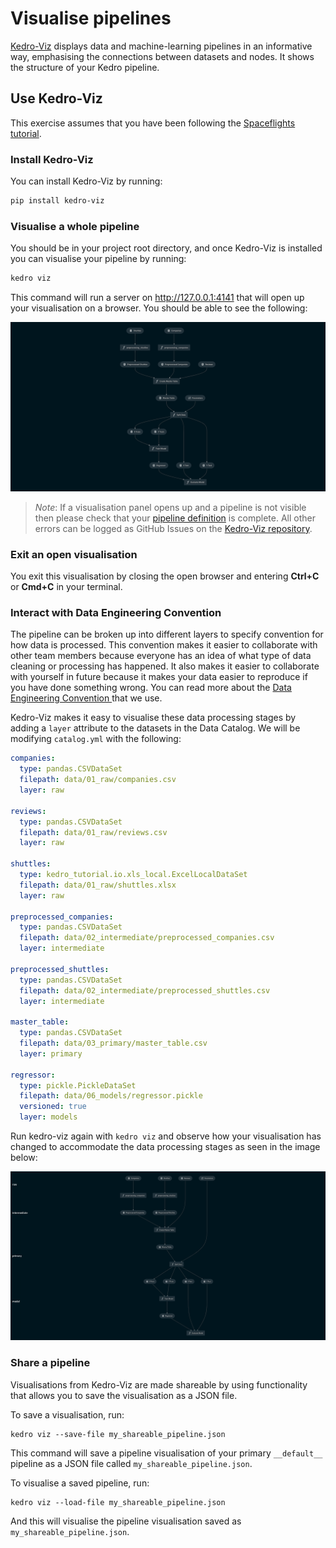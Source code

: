 # Visualise pipelines

[Kedro-Viz](https://github.com/quantumblacklabs/kedro-viz) displays data and machine-learning pipelines in an informative way, emphasising the connections between datasets and nodes. It shows the structure of your Kedro pipeline.

## Use Kedro-Viz

This exercise assumes that you have been following the [Spaceflights tutorial](01_spaceflights_tutorial.md).

### Install Kedro-Viz

You can install Kedro-Viz by running:
```bash
pip install kedro-viz
```

### Visualise a whole pipeline

You should be in your project root directory, and once Kedro-Viz is installed you can visualise your pipeline by running:
```bash
kedro viz
```

This command will run a server on http://127.0.0.1:4141 that will open up your visualisation on a browser. You should
 be able to see the following:

![](../meta/images/pipeline_visualisation.png)

> _Note_: If a visualisation panel opens up and a pipeline is not visible then please check that your [pipeline
> definition](04_create_pipelines.md) is complete. All other errors can be logged as GitHub Issues on
> the [Kedro-Viz repository](https://github.com/quantumblacklabs/kedro-viz).

### Exit an open visualisation

You exit this visualisation by closing the open browser and entering **Ctrl+C** or **Cmd+C** in your terminal.

### Interact with Data Engineering Convention

The pipeline can be broken up into different layers to specify convention for how data is processed. This convention
 makes it easier to collaborate with other team members because everyone has an idea of what type of data cleaning or
  processing has happened. It also makes it easier to collaborate with yourself in future because it makes your data
   easier to reproduce if you have done something wrong. You can read more about the [Data Engineering Convention
   ](../11_faq/01_faq.md#what-is-data-engineering-convention) that we use.

Kedro-Viz makes it easy to visualise these data processing stages by adding a `layer` attribute to the datasets in the Data Catalog. We will be modifying `catalog.yml` with the following:

```yaml
companies:
  type: pandas.CSVDataSet
  filepath: data/01_raw/companies.csv
  layer: raw

reviews:
  type: pandas.CSVDataSet
  filepath: data/01_raw/reviews.csv
  layer: raw

shuttles:
  type: kedro_tutorial.io.xls_local.ExcelLocalDataSet
  filepath: data/01_raw/shuttles.xlsx
  layer: raw

preprocessed_companies:
  type: pandas.CSVDataSet
  filepath: data/02_intermediate/preprocessed_companies.csv
  layer: intermediate

preprocessed_shuttles:
  type: pandas.CSVDataSet
  filepath: data/02_intermediate/preprocessed_shuttles.csv
  layer: intermediate

master_table:
  type: pandas.CSVDataSet
  filepath: data/03_primary/master_table.csv
  layer: primary

regressor:
  type: pickle.PickleDataSet
  filepath: data/06_models/regressor.pickle
  versioned: true
  layer: models
```

Run kedro-viz again with `kedro viz` and observe how your visualisation has changed to accommodate the data processing stages as seen in the image below:

![](../meta/images/pipeline_visualisation_with_layers.png)

### Share a pipeline

Visualisations from Kedro-Viz are made shareable by using functionality that allows you to save the visualisation as a JSON file.

To save a visualisation, run:
```
kedro viz --save-file my_shareable_pipeline.json
```

This command will save a pipeline visualisation of your primary `__default__` pipeline as a JSON file called `my_shareable_pipeline.json`.

To visualise a saved pipeline, run:
```
kedro viz --load-file my_shareable_pipeline.json
```

And this will visualise the pipeline visualisation saved as `my_shareable_pipeline.json`.
